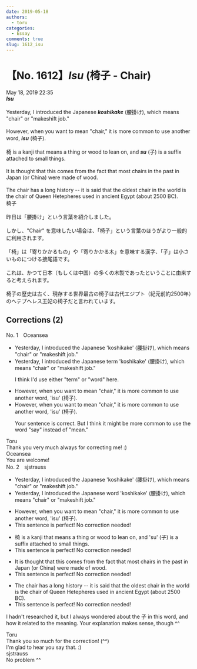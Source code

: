 ```yaml
---
date: 2019-05-18
authors:
  - toru
categories:
  - Essay
comments: true
slug: 1612_isu
---
```


# 【No. 1612】<strong><em>Isu</strong></em> (椅子 - Chair)
<div class="date">May 18, 2019 22:35</div>
<div id="post"><div id="body_show_ori">
<strong><em>Isu</strong></em><br/><br/>Yesterday, I introduced the Japanese <strong><em>koshikake</em></strong> (腰掛け), which means "chair" or "makeshift job."<br/><br/>However, when you want to mean "chair," it is more common to use another word, <strong><em>isu</em></strong> (椅子).<br/><br/>椅 is a kanji that means a thing or wood to lean on, and <strong><em>su</em></strong> (子) is a suffix attached to small things.<br/><br/>It is thought that this comes from the fact that most chairs in the past in Japan (or China) were made of wood.<br/><br/>The chair has a long history -- it is said that the oldest chair in the world is the chair of Queen Hetepheres used in ancient Egypt (about 2500 BC).
</div></div>

<!-- more -->

<div id="post_ja"><div id="body_show_mo">
椅子<br/><br/>昨日は「腰掛け」という言葉を紹介しました。<br/><br/>しかし、"Chair" を意味したい場合は、「椅子」という言葉のほうがより一般的に利用されます。<br/><br/>「椅」は「寄りかかるもの」や「寄りかかる木」を意味する漢字、「子」は小さいものにつける接尾語です。<br/><br/>これは、かつて日本（もしくは中国）の多くの木製であったということに由来すると考えられます。<br/><br/>椅子の歴史は古く、現存する世界最古の椅子は古代エジプト（紀元前約2500年）のへテプへレス王妃の椅子だと言われています。
</div></div>

## Corrections (2)
<div id="block"><div class="first_name"> No. 1　<span class="just_name">Oceansea</span></div><div id="block2">
<ul class="correction_field">
<li class="incorrect">Yesterday, I introduced the Japanese 'koshikake' (腰掛け), which means "chair" or "makeshift job."</li>
<li class="corrected correct">
Yesterday, I introduced the Japanese <span class="f_blue">term </span>'koshikake' (腰掛け), which means "chair" or "makeshift job."
<p class="correction_comment">I think I'd use either "term" or "word" here.</p>
</li>
</ul>
<ul class="correction_field">
<li class="incorrect">However, when you want to mean "chair," it is more common to use another word, 'isu' (椅子).</li>
<li class="corrected correct">
However, when you want to mean "chair," it is more common to use another word, 'isu' (椅子).
<p class="correction_comment">Your sentence is correct. But I think it might be more common to use the word "say" instead of "mean."</p>
</li>
</ul>
</div><div class="name"><span class="just_name">Toru</span><br>
Thank you very much always for correcting me! :)
</div>
<div class="name"><span class="just_name">Oceansea</span><br>
You are welcome!
</div>
</div>
<div id="block"><div class="first_name"> No. 2　<span class="just_name">sjstrauss</span></div><div id="block2">
<ul class="correction_field">
<li class="incorrect">Yesterday, I introduced the Japanese 'koshikake' (腰掛け), which means "chair" or "makeshift job."</li>
<li class="corrected correct">
Yesterday, I introduced the Japanese <span class="f_red">word </span>'koshikake' (腰掛け), which means "chair" or "makeshift job."
</li>
</ul>
<ul class="correction_field">
<li class="incorrect">However, when you want to mean "chair," it is more common to use another word, 'isu' (椅子).</li>
<li class="corrected perfect">This sentence is perfect! No correction needed!</li>
</ul>
<ul class="correction_field">
<li class="incorrect">椅 is a kanji that means a thing or wood to lean on, and 'su' (子) is a suffix attached to small things.</li>
<li class="corrected perfect">This sentence is perfect! No correction needed!</li>
</ul>
<ul class="correction_field">
<li class="incorrect">It is thought that this comes from the fact that most chairs in the past in Japan (or China) were made of wood.</li>
<li class="corrected perfect">This sentence is perfect! No correction needed!</li>
</ul>
<ul class="correction_field">
<li class="incorrect">The chair has a long history -- it is said that the oldest chair in the world is the chair of Queen Hetepheres used in ancient Egypt (about 2500 BC).</li>
<li class="corrected perfect">This sentence is perfect! No correction needed!</li>
</ul>
<p class="comment_small">
 I hadn't researched it, but I always wondered about the 子 in this word, and how it related to the meaning. Your explanation makes sense, though ^^
</p>

</div><div class="name"><span class="just_name">Toru</span><br>
Thank you so much for the correction! (^^)<br/>I'm glad to hear you say that. :)
</div>
<div class="name"><span class="just_name">sjstrauss</span><br>
No problem ^^
</div>
</div>
